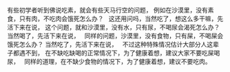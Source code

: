 有些初学者听到佛说吃素，就会有些天马行空的问题，
例如在沙漠里，没有素食，只有肉，不吃肉会饿死怎么办？
&nbsp;
这还用问吗，当然吃了，想这么多干嘛，先活下来在说，
这个问题，就和沙漠里，没有水，只有尿，不喝尿会渴死怎么办？
当然喝了，先活下来在说，
&nbsp;
同样的问题，沙漠里，没有食物，只有屎，不喝屎会饿死怎么办？
当然吃了，先活下来在说，
&nbsp;
不过这种特殊情况估计大部分人这辈子都遇不到，
在不缺吃缺喝的正常情况下，为了健康着想，建议大家不要吃屎喝尿，
&nbsp;
同样的道理，在不缺少食物的情况下，为了健康着想，建议不要吃肉。